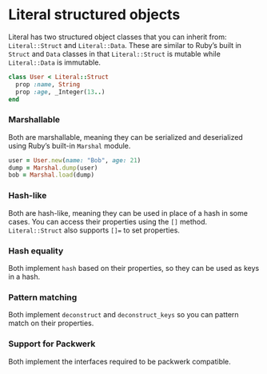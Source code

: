 
# Literal structured objects

Literal has two structured object classes that you can inherit from: `Literal::Struct` and `Literal::Data`. These are similar to Ruby’s built in `Struct` and `Data` classes in that `Literal::Struct` is mutable while `Literal::Data` is immutable.

```ruby
class User < Literal::Struct
  prop :name, String
  prop :age, _Integer(13..)
end
```

### Marshallable

Both are marshallable, meaning they can be serialized and deserialized using Ruby’s built-in `Marshal` module.

```ruby
user = User.new(name: "Bob", age: 21)
dump = Marshal.dump(user)
bob = Marshal.load(dump)
```

### Hash-like

Both are hash-like, meaning they can be used in place of a hash in some cases. You can access their properties using the `[]` method. `Literal::Struct` also supports `[]=` to set properties.

### Hash equality

Both implement `hash` based on their properties, so they can be used as keys in a hash.

### Pattern matching

Both implement `deconstruct` and `deconstruct_keys` so you can pattern match on their properties.

### Support for Packwerk

Both implement the interfaces required to be packwerk compatible.
